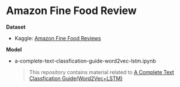 # __Amazon Fine Food Review__

__Dataset__
- Kaggle: [Amazon Fine Food Reviews](https://www.kaggle.com/snap/amazon-fine-food-reviews)

__Model__
- a-complete-text-classfication-guide-word2vec-lstm.ipynb
  > This repository contains material related to [A Complete Text Classfication Guide(Word2Vec+LSTM)](https://www.kaggle.com/rajmehra03/a-complete-text-classfication-guide-word2vec-lstm)
